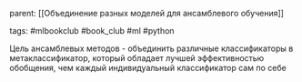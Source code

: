 parent: [[Объединение разных моделей для ансамблевого обучения]]

tags: #mlbookclub #book_club #ml #python 

Цель ансамблевых методов - объединить различные классификаторы в метаклассификатор, который обладает лучшей эффективностью обобщения, чем каждый индивидуальный классификатор сам по себе